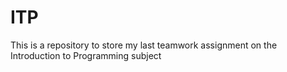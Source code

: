 # ITP
This is a repository to store my last teamwork assignment on the Introduction to Programming subject
